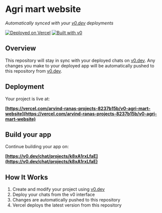 # Agri mart website

*Automatically synced with your [v0.dev](https://v0.dev) deployments*

[![Deployed on Vercel](https://img.shields.io/badge/Deployed%20on-Vercel-black?style=for-the-badge&logo=vercel)](https://vercel.com/arvind-ranas-projects-8237b15b/v0-agri-mart-website)
[![Built with v0](https://img.shields.io/badge/Built%20with-v0.dev-black?style=for-the-badge)](https://v0.dev/chat/projects/k8xA1rxLfaE)

## Overview

This repository will stay in sync with your deployed chats on [v0.dev](https://v0.dev).
Any changes you make to your deployed app will be automatically pushed to this repository from [v0.dev](https://v0.dev).

## Deployment

Your project is live at:

**[https://vercel.com/arvind-ranas-projects-8237b15b/v0-agri-mart-website](https://vercel.com/arvind-ranas-projects-8237b15b/v0-agri-mart-website)**

## Build your app

Continue building your app on:

**[https://v0.dev/chat/projects/k8xA1rxLfaE](https://v0.dev/chat/projects/k8xA1rxLfaE)**

## How It Works

1. Create and modify your project using [v0.dev](https://v0.dev)
2. Deploy your chats from the v0 interface
3. Changes are automatically pushed to this repository
4. Vercel deploys the latest version from this repository